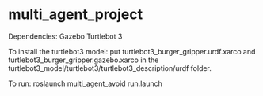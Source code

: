 # multi_agent_project

Dependencies:
Gazebo
Turtlebot 3

To install the turtlebot3 model: 
put turtlebot3_burger_gripper.urdf.xarco and turtlebot3_burger_gripper.gazebo.xarco in the turtlebot3_model/turtlebot3/turtlebot3_description/urdf folder.

To run: roslaunch multi_agent_avoid run.launch
